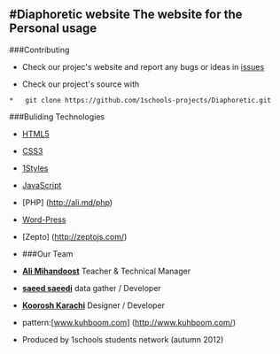 #Diaphoretic website
The website for the **Personal usage**
-----------------------
###Contributing

* Check our projec's website and report any bugs or ideas in [issues](https://github.com/1schools-projects/Diaphoretic/issues)

* Check our project's source with
```
*   git clone https://github.com/1schools-projects/Diaphoretic.git
```
###Buliding Technologies
* [HTML5](http://ali.md/wiki/html5)
* [CSS3](http://ali.md/css3ref)
* [1Styles](http://ali.md/1styles)
* [JavaScript](http://ali.md/wiki/javascript)
* [PHP] (http://ali.md/php)
* [Word-Press](http://wordpress.org/)
* [Zepto] (http://zeptojs.com/)

* ###Our Team
* [**Ali Mihandoost**](http://github.com/alimd) Teacher & Technical Manager
* [**saeed saeedi**](https://github.com/SaeedSaedi) data gather / Developer
* [**Koorosh Karachi**](https://github.com/Cyrus-krc) Designer / Developer

* pattern:[www.kuhboom.com] (http://www.kuhboom.com/)
* Produced by 1schools students network (autumn 2012)

